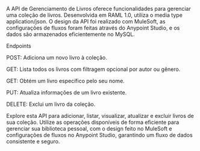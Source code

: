 A API de Gerenciamento de Livros oferece funcionalidades para gerenciar uma coleção de livros. Desenvolvida em RAML 1.0, utiliza o media type application/json. O design da API foi realizado com MuleSoft, as configurações de fluxos foram feitas através do Anypoint Studio, e os dados são armazenados eficientemente no MySQL.

Endpoints

POST:
Adiciona um novo livro à coleção.

GET:
Lista todos os livros com filtragem opcional por autor ou gênero.

GET:
Obtém um livro específico pelo seu nome.

PUT:
Atualiza informações de um livro existente.

DELETE:
Exclui um livro da coleção.

Explore esta API para adicionar, listar, visualizar, atualizar e excluir livros de sua coleção. Utilize as operações disponíveis de forma eficiente para gerenciar sua biblioteca pessoal, com o design feito no MuleSoft e configurações de fluxos no Anypoint Studio, garantindo um fluxo de dados consistente e seguro.





